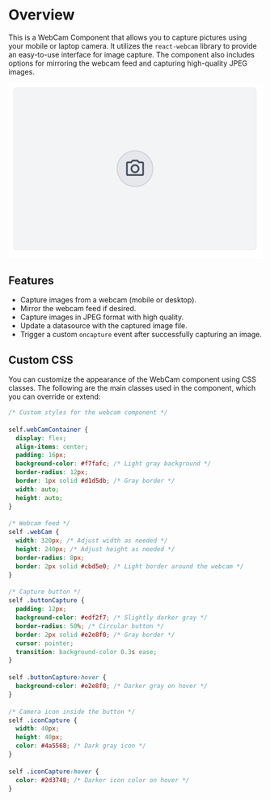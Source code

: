 # Overview

This is a WebCam Component that allows you to capture pictures using your mobile or laptop camera. It utilizes the `react-webcam` library to provide an easy-to-use interface for image capture. The component also includes options for mirroring the webcam feed and capturing high-quality JPEG images.

![WebCam](./public/webCam.png)

## Features

- Capture images from a webcam (mobile or desktop).
- Mirror the webcam feed if desired.
- Capture images in JPEG format with high quality.
- Update a datasource with the captured image file.
- Trigger a custom `oncapture` event after successfully capturing an image.

## Custom CSS

You can customize the appearance of the WebCam component using CSS classes. The following are the main classes used in the component, which you can override or extend:

```CSS
/* Custom styles for the webcam component */

self.webCamContainer {
  display: flex;
  align-items: center;
  padding: 16px;
  background-color: #f7fafc; /* Light gray background */
  border-radius: 12px;
  border: 1px solid #d1d5db; /* Gray border */
  width: auto;
  height: auto;
}

/* Webcam feed */
self .webCam {
  width: 320px; /* Adjust width as needed */
  height: 240px; /* Adjust height as needed */
  border-radius: 8px;
  border: 2px solid #cbd5e0; /* Light border around the webcam */
}

/* Capture button */
self .buttonCapture {
  padding: 12px;
  background-color: #edf2f7; /* Slightly darker gray */
  border-radius: 50%; /* Circular button */
  border: 2px solid #e2e8f0; /* Gray border */
  cursor: pointer;
  transition: background-color 0.3s ease;
}

self .buttonCapture:hover {
  background-color: #e2e8f0; /* Darker gray on hover */
}

/* Camera icon inside the button */
self .iconCapture {
  width: 40px;
  height: 40px;
  color: #4a5568; /* Dark gray icon */
}

self .iconCapture:hover {
  color: #2d3748; /* Darker icon color on hover */
}

```

